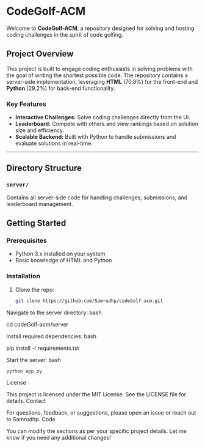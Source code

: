 # CodeGolf-ACM

Welcome to **CodeGolf-ACM**, a repository designed for solving and hosting coding challenges in the spirit of code golfing.

## Project Overview

This project is built to engage coding enthusiasts in solving problems with the goal of writing the shortest possible code. The repository contains a server-side implementation, leveraging **HTML** (70.8%) for the front-end and **Python** (29.2%) for back-end functionality.

### Key Features

- **Interactive Challenges:** Solve coding challenges directly from the UI.
- **Leaderboard:** Compete with others and view rankings based on solution size and efficiency.
- **Scalable Backend:** Built with Python to handle submissions and evaluate solutions in real-time.

---

## Directory Structure

### `server/`
Contains all server-side code for handling challenges, submissions, and leaderboard management.

## Getting Started

### Prerequisites

- Python 3.x installed on your system
- Basic knowledge of HTML and Python

### Installation

1. Clone the repo:
   ```bash
   git clone https://github.com/Samrudhp/codeGolf-acm.git

   ```
Navigate to the server directory:
bash

cd codeGolf-acm/server

Install required dependencies:
bash

pip install -r requirements.txt

Start the server:
bash

    python app.py

License

This project is licensed under the MIT License. See the LICENSE file for details.
Contact

For questions, feedback, or suggestions, please open an issue or reach out to Samrudhp.
Code


You can modify the sections as per your specific project details. Let me know if you need any additional changes!
